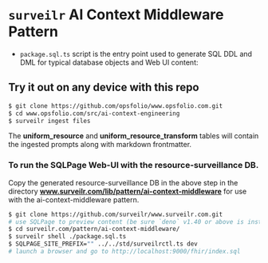 # `surveilr` AI Context Middleware Pattern

* `package.sql.ts` script is the entry point used to generate SQL DDL and DML
  for typical database objects and Web UI content:

## Try it out on any device with this repo

```bash
$ git clone https://github.com/opsfolio/www.opsfolio.com.git
$ cd www.opsfolio.com/src/ai-context-engineering
$ surveilr ingest files
```

The **uniform_resource** and **uniform_resource_transform** tables will contain the ingested prompts along with markdown frontmatter.

### To run the SQLPage Web-UI with the resource-surveillance DB.

Copy the generated resource-surveillance DB in the above step in the directory **www.surveilr.com/lib/pattern/ai-context-middleware** for use with the ai-context-middleware pattern.

```bash
$ git clone https://github.com/surveilr/www.surveilr.com.git
# use SQLPage to preview content (be sure `deno` v1.40 or above is installed)
$ cd surveilr.com/pattern/ai-context-middleware/
$ surveilr shell ./package.sql.ts
$ SQLPAGE_SITE_PREFIX="" ../../std/surveilrctl.ts dev
# launch a browser and go to http://localhost:9000/fhir/index.sql
```
